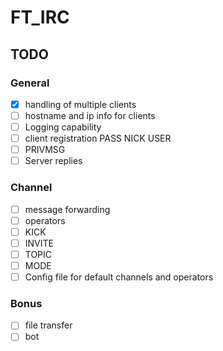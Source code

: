 # FT_IRC

## TODO
### General

- [x] handling of multiple clients
- [ ] hostname and ip info for clients
- [ ] Logging capability
- [ ] client registration PASS NICK USER
- [ ] PRIVMSG
- [ ] Server replies

### Channel

- [ ] message forwarding
- [ ] operators
- [ ] KICK
- [ ] INVITE
- [ ] TOPIC
- [ ] MODE
- [ ] Config file for default channels and operators

### Bonus

- [ ] file transfer
- [ ] bot
